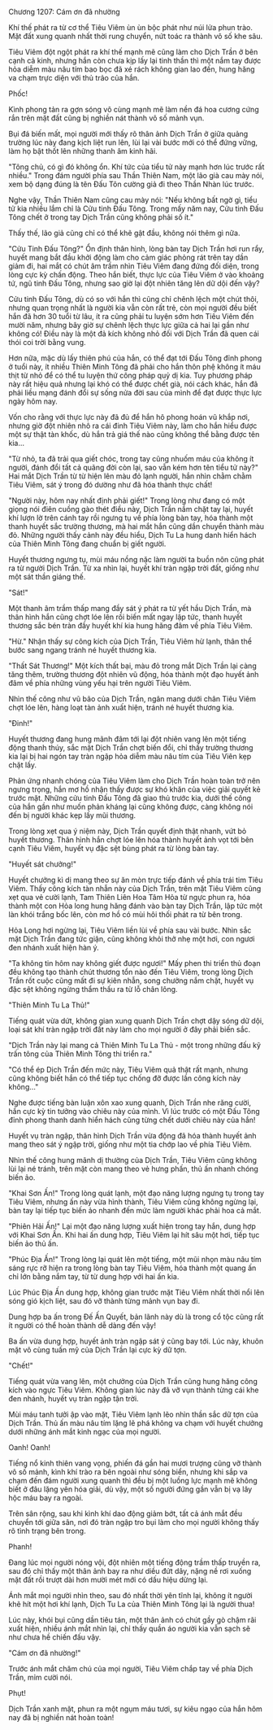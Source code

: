 




Chương 1207: Cám ơn đã nhường


Khí thế phát ra từ cơ thể Tiêu Viêm ùn ùn bộc phát như núi lửa phun trào. Mặt đất xung quanh nhất thời rung chuyển, nứt toác ra thành vô số khe sâu.

Tiêu Viêm đột ngột phát ra khí thế mạnh mẽ cũng làm cho Dịch Trần ở bên cạnh cả kinh, nhưng hắn còn chưa kịp lấy lại tinh thần thì một nắm tay được hỏa diễm màu nâu tím bao bọc đã xé rách không gian lao đến, hung hăng va chạm trực diện với thủ trảo của hắn.

Phốc!

Kình phong tản ra gợn sóng vô cùng mạnh mẽ làm nền đá hoa cương cứng rắn trên mặt đất cũng bị nghiền nát thành vô số mảnh vụn.

Bụi đá biến mất, mọi người mới thấy rõ thân ảnh Dịch Trần ở giữa quảng trường lúc này đang kịch liệt run lên, lùi lại vài bước mới có thể đứng vững, làm họ bật thốt lên những thanh âm kinh hãi.

"Tông chủ, có gì đó không ổn. Khí tức của tiểu tử này mạnh hơn lúc trước rất nhiều." Trong đám người phía sau Thần Thiên Nam, một lão già cau mày nói, xem bộ dạng đúng là tên Đấu Tôn cường giả đi theo Thần Nhàn lúc trước.

Nghe vậy, Thần Thiên Nam cũng cau mày nói: "Nếu không bất ngờ gì, tiểu tử kia nhiều lắm chỉ là Cửu tinh Đấu Tông. Trong mấy năm nay, Cửu tinh Đấu Tông chết ở trong tay Dịch Trần cũng không phải số ít."

Thấy thế, lão giả cũng chỉ có thể khẽ gật đầu, không nói thêm gì nữa.

"Cửu Tinh Đấu Tông?" Ổn định thân hình, lòng bàn tay Dịch Trần hơi run rẩy, huyết mang bắt đầu khởi động làm cho cảm giác phỏng rát trên tay dần giảm đi, hai mắt có chút âm trầm nhìn Tiêu Viêm đang đứng đối diện, trong lòng cực kỳ chấn động. Theo hắn biết, thực lực của Tiêu Viêm ở vào khoảng tứ, ngũ tinh Đấu Tông, nhưng sao giờ lại đột nhiên tăng lên dữ dội đến vậy?

Cửu tinh Đấu Tông, dù có so với hắn thì cũng chỉ chênh lệch một chút thôi, nhưng quan trọng nhất là người kia vẫn còn rất trẻ, còn mọi người đều biết hắn đã hơn 30 tuổi từ lâu, ít ra cũng phải tu luyện sớm hơn Tiêu Viêm đến mười năm, nhưng bây giờ sự chênh lệch thực lực giữa cả hai lại gần như không có! Điều này là một đả kích không nhỏ đối với Dịch Trần đã quen cái thói coi trời bằng vung.

Hơn nữa, mặc dù lấy thiên phú của hắn, có thể đạt tới Đấu Tông đỉnh phong ở tuổi này, ít nhiều Thiên Minh Tông đã phải cho hắn thôn phệ không ít máu thịt từ nhỏ để có thể tu luyện thứ công pháp quỷ dị kia. Tuy phương pháp này rất hiệu quả nhưng lại khó có thể được chết già, nói cách khác, hắn đã phải liều mạng đánh đổi sự sống nửa đời sau của mình để đạt được thực lực ngày hôm nay.

Vốn cho rằng với thực lực này đã đủ để hắn hô phong hoán vũ khắp nơi, nhưng giờ đột nhiên nhô ra cái đinh Tiêu Viêm này, làm cho hắn hiểu được một sự thật tàn khốc, dù hắn trả giá thế nào cũng không thể bằng được tên kia…

"Từ nhỏ, ta đã trải qua giết chóc, trong tay cũng nhuốm máu của không ít người, đánh đổi tất cả quãng đời còn lại, sao vẫn kém hơn tên tiểu tử này?" Hai mắt Dịch Trần từ từ hiện lên màu đỏ lạnh người, hắn nhìn chằm chằm Tiêu Viêm, sát ý trong đó dường như đã hóa thành thực chất!

"Người này, hôm nay nhất định phải giết!" Trong lòng như đang có một giọng nói điên cuồng gào thét điều này, Dịch Trần nắm chặt tay lại, huyết khí lượn lờ trên cánh tay rồi ngưng tụ về phía lòng bàn tay, hóa thành một thanh huyết sắc trường thương, mà hai mắt hắn cũng dần chuyển thành màu đỏ. Những người thấy cảnh này đều hiểu, Dịch Tu La hung danh hiển hách của Thiên Minh Tông đang chuẩn bị giết người.

Huyết thương ngưng tụ, mùi máu nồng nặc làm người ta buồn nôn cũng phát ra từ người Dịch Trần. Từ xa nhìn lại, huyết khí tràn ngập trời đất, giống như một sát thần giáng thế.

"Sát!"

Một thanh âm trầm thấp mang đầy sát ý phát ra từ yết hầu Dịch Trần, mà thân hình hắn cũng chợt lóe lên rồi biến mất ngay lập tức, thanh huyết thương sắc bén tràn đầy huyết khí kia hung hăng đâm về phía Tiêu Viêm.

"Hừ." Nhận thấy sự công kích của Dịch Trần, Tiêu Viêm hừ lạnh, thân thể bước sang ngang tránh né huyết thương kia.

"Thất Sát Thương!" Một kích thất bại, màu đỏ trong mắt Dịch Trần lại càng tăng thêm, trường thương đột nhiên vũ động, hóa thành một đạo huyết ảnh đâm về phía những vùng yếu hại trên người Tiêu Viêm.

Nhìn thế công như vũ bão của Dịch Trần, ngân mang dưới chân Tiêu Viêm chợt lóe lên, hàng loạt tàn ảnh xuất hiện, tránh né huyết thương kia.

"Đinh!"

Huyết thương đang hung mãnh đâm tới lại đột nhiên vang lên một tiếng động thanh thúy, sắc mặt Dịch Trần chợt biến đổi, chỉ thấy trường thương kia lại bị hai ngón tay tràn ngập hỏa diễm màu nâu tím của Tiêu Viên kẹp chặt lấy.

Phản ứng nhanh chóng của Tiêu Viêm làm cho Dịch Trần hoàn toàn trở nên ngưng trọng, hắn mơ hồ nhận thấy được sự khó khăn của việc giải quyết kẻ trước mặt. Những cửu tinh Đấu Tông đã giao thủ trước kia, dưới thế công của hắn gần như muốn phản kháng lại cũng không được, càng không nói đến bị người khác kẹp lấy mũi thương.

Trong lòng xẹt qua ý niệm này, Dịch Trần quyết định thật nhanh, vứt bỏ huyết thương. Thân hình hắn chợt lóe lên hóa thành huyết ảnh vọt tới bên cạnh Tiêu Viêm, huyết vụ đặc sệt bùng phát ra từ lòng bàn tay.

"Huyết sát chưởng!"

Huyết chưởng kì dị mang theo sự ăn mòn trực tiếp đánh về phía trái tim Tiêu Viêm. Thấy công kích tàn nhẫn này của Dịch Trần, trên mặt Tiêu Viêm cũng xẹt qua vẻ cười lạnh, Tam Thiên Liên Hoa Tâm Hỏa từ ngực phun ra, hóa thành một con Hỏa long hung hăng đánh vào bàn tay Dịch Trần, lập tức một làn khói trắng bốc lên, còn mơ hồ có mùi hôi thối phát ra từ bên trong.

Hỏa Long hơi ngừng lại, Tiêu Viêm liền lùi về phía sau vài bước. Nhìn sắc mặt Dịch Trần đang tức giận, cũng không khỏi thở nhẹ một hơi, con ngươi đen nhánh xuất hiện hàn ý.

"Ta không tin hôm nay không giết được ngươi!" Mấy phen thi triển thủ đoạn đều không tạo thành chút thương tổn nào đến Tiêu Viêm, trong lòng Dịch Trần rốt cuộc cũng mất đi sự kiên nhẫn, song chưởng nắm chặt, huyết vụ đặc sệt không ngừng thẩm thấu ra từ lỗ chân lông.

"Thiên Minh Tu La Thủ!"

Tiếng quát vừa dứt, không gian xung quanh Dịch Trần chợt dậy sóng dữ dội, loại sát khí tràn ngập trời đất này làm cho mọi người ở đây phải biến sắc.

"Dịch Trần này lại mang cả Thiên Minh Tu La Thủ - một trong những đấu kỹ trấn tông của Thiên Minh Tông thi triển ra."

"Có thể ép Dịch Trần đến mức này, Tiêu Viêm quả thật rất mạnh, nhưng cũng không biết hắn có thể tiếp tục chống đỡ được lần công kích này không…"

Nghe được tiếng bàn luận xôn xao xung quanh, Dịch Trần nhe răng cười, hắn cực kỳ tin tưởng vào chiêu này của mình. Vì lúc trước có một Đấu Tông đỉnh phong thanh danh hiển hách cũng từng chết dưới chiêu này của hắn!

Huyết vụ tràn ngập, thân hình Dịch Trần vừa động đã hóa thành huyết ảnh mang theo sát ý ngập trời, giống như một tia chớp lao về phía Tiêu Viêm.

Nhìn thế công hung mãnh dị thường của Dịch Trần, Tiêu Viêm cũng không lùi lại né tránh, trên mặt còn mang theo vẻ hưng phấn, thủ ấn nhanh chóng biến ảo.

"Khai Sơn Ấn!" Trong lòng quát lạnh, một đạo năng lượng ngưng tụ trong tay Tiêu Viêm, nhưng ấn này vừa hình thành, Tiêu Viêm cũng không ngừng lại, bàn tay lại tiếp tục biến ảo nhanh đến mức làm người khác phải hoa cả mắt.

"Phiên Hải Ấn!" Lại một đạo năng lượng xuất hiện trong tay hắn, dung hợp với Khai Sơn Ấn. Khi hai ấn dung hợp, Tiêu Viêm lại hít sâu một hơi, tiếp tục biến ảo thủ ấn.

"Phúc Địa Ấn!" Trong lòng lại quát lên một tiếng, một mũi nhọn màu nâu tím sáng rực rỡ hiện ra trong lòng bàn tay Tiêu Viêm, hóa thành một quang ấn chỉ lớn bằng nắm tay, từ từ dung hợp với hai ấn kia.

Lúc Phúc Địa Ấn dung hợp, không gian trước mặt Tiêu Viêm nhất thời nổi lên sóng gió kịch liệt, sau đó vỡ thành từng mảnh vụn bay đi.

Dung hợp ba ấn trong Đế Ấn Quyết, bản lãnh này dù là trong cổ tộc cũng rất ít người có thể hoàn thành dễ dàng đến vậy!

Ba ấn vừa dung hợp, huyết ảnh tràn ngập sát ý cũng bay tới. Lúc này, khuôn mặt vô cùng tuấn mỹ của Dịch Trần lại cực kỳ dữ tợn.

"Chết!"

Tiếng quát vừa vang lên, một chưởng của Dịch Trần cũng hung hăng công kích vào ngực Tiêu Viêm. Không gian lúc này đã vỡ vụn thành từng cái khe đen nhánh, huyết vụ tràn ngập tận trời.

Mùi máu tanh tưởi ập vào mặt, Tiêu Viêm lạnh lẽo nhìn thần sắc dữ tợn của Dịch Trần. Thủ ấn màu nâu tím lặng lẽ phá không va chạm với huyết chưởng dưới những ánh mắt kinh ngạc của mọi người.

Oanh! Oanh!

Tiếng nổ kinh thiên vang vọng, phiến đá gần hai mươi trượng cũng vỡ thành vô số mảnh, kình khí trào ra bên ngoài như sóng biển, nhưng khi sắp va chạm đến đám người xung quanh thì đều bị một luồng lực mạnh mẽ không biết ở đâu lặng yên hóa giải, dù vậy, một số người đứng gần vẫn bị vạ lây hộc máu bay ra ngoài.

Trên sân rộng, sau khi kình khí dao động giảm bớt, tất cả ánh mắt đều chuyển tới giữa sân, nơi đó tràn ngập tro bụi làm cho mọi người không thấy rõ tình trạng bên trong.

Phanh!

Đang lúc mọi người nóng vội, đột nhiên một tiếng động trầm thấp truyền ra, sau đó chỉ thấy một thân ảnh bay ra như diều đứt dây, nặng nề rơi xuống mặt đất rồi trượt dài hơn mười mét mới có dấu hiệu dừng lại.

Ánh mắt mọi người nhìn theo, sau đó nhất thời yên tĩnh lại, không ít người khẽ hít một hơi khí lạnh, Dịch Tu La của Thiên Minh Tông lại là người thua!

Lúc này, khói bụi cũng dần tiêu tán, một thân ảnh có chút gầy gò chậm rãi xuất hiện, nhiều ánh mắt nhìn lại, chỉ thấy quần áo người kia vẫn sạch sẽ như chưa hề chiến đấu vậy.

"Cám ơn đã nhường!"

Trước ánh mắt chăm chú của mọi người, Tiêu Viêm chắp tay về phía Dịch Trần, mỉm cười nói.

Phụt!

Dịch Trần xanh mặt, phun ra một ngụm máu tươi, sự kiêu ngạo của hắn hôm nay đã bị nghiền nát hoàn toàn!




